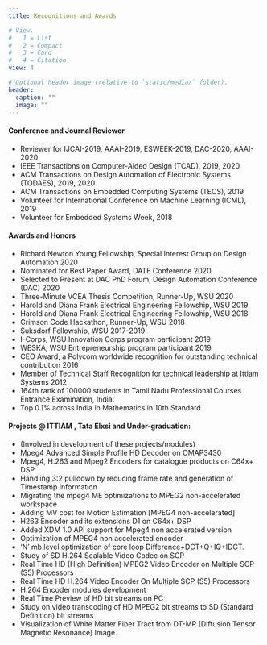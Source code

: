 ```yaml
---
title: Recognitions and Awards

# View.
#   1 = List
#   2 = Compact
#   3 = Card
#   4 = Citation
view: 4

# Optional header image (relative to `static/media/` folder).
header:
  caption: ""
  image: ""
---
```



#### Conference and Journal Reviewer
- Reviewer for IJCAI-2019, AAAI-2019, ESWEEK-2019, DAC-2020, AAAI-2020
- IEEE Transactions on Computer-Aided Design (TCAD), 2019, 2020
- ACM Transactions on Design Automation of Electronic Systems (TODAES), 2019, 2020
- ACM Transactions on Embedded Computing Systems (TECS), 2019
- Volunteer for International Conference on Machine Learning (ICML), 2019
- Volunteer for Embedded Systems Week, 2018

#### Awards and Honors
- Richard Newton Young Fellowship, Special Interest Group on Design Automation 2020
- Nominated for Best Paper Award, DATE Conference 2020
- Selected to Present at DAC PhD Forum, Design Automation Conference (DAC) 2020
- Three-Minute VCEA Thesis Competition, Runner-Up, WSU 2020
- Harold and Diana Frank Electrical Engineering Fellowship, WSU 2019
- Harold and Diana Frank Electrical Engineering Fellowship, WSU 2018
- Crimson Code Hackathon, Runner-Up, WSU 2018
- Suksdorf Fellowship, WSU 2017-2019
- I-Corps, WSU Innovation Corps program participant 2019
- WESKA, WSU Entrepreneurship program participant 2019
- CEO Award, a Polycom worldwide recognition for outstanding technical contribution 2016
- Member of Technical Staff Recognition for technical leadership at Ittiam Systems 2012
- 164th rank of 100000 students in Tamil Nadu Professional Courses Entrance Examination, India.
- Top 0.1% across India in Mathematics in 10th Standard

#### Projects @ ITTIAM , Tata Elxsi and Under-graduation: 
- (Involved in development of these projects/modules)
- Mpeg4 Advanced Simple Profile HD Decoder on OMAP3430
- Mpeg4, H.263 and Mpeg2 Encoders for catalogue products on C64x+ DSP
- Handling 3:2 pulldown by reducing frame rate and generation of Timestamp information
- Migrating the mpeg4 ME optimizations to MPEG2 non-accelerated workspace
- Adding MV cost for Motion Estimation [MPEG4 non-accelerated]
- H263 Encoder and its extensions D1 on C64x+ DSP
- Added XDM 1.0 API support for Mpeg4 non accelerated version
- Optimization of MPEG4 non accelerated encoder
- ‘N’ mb level optimization of core loop Difference+DCT+Q+IQ+IDCT.
- Study of SD H.264 Scalable Video Codec on SCP
- Real Time HD (High Definition) MPEG2 Video Encoder on Multiple SCP (S5) Processors
- Real Time HD H.264 Video Encoder On Multiple SCP (S5) Processors
- H.264 Encoder modules development
- Real Time Preview of HD bit streams on PC
- Study on video transcoding of HD MPEG2 bit streams to SD (Standard Definition) bit streams
- Visualization of White Matter Fiber Tract from DT-MR (Diffusion Tensor Magnetic Resonance) Image.